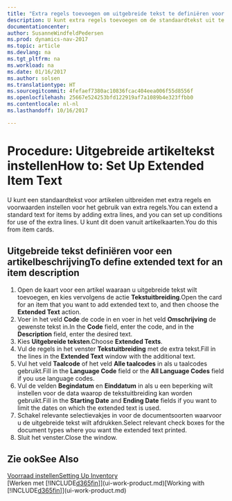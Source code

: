 ```yaml
---
title: "Extra regels toevoegen om uitgebreide tekst te definiëren voor een artikelbeschrijving"
description: U kunt extra regels toevoegen om de standaardtekst uit te breiden die een artikel beschrijft.
documentationcenter: 
author: SusanneWindfeldPedersen
ms.prod: dynamics-nav-2017
ms.topic: article
ms.devlang: na
ms.tgt_pltfrm: na
ms.workload: na
ms.date: 01/16/2017
ms.author: solsen
ms.translationtype: HT
ms.sourcegitcommit: 4fefaef7380ac10836fcac404eea006f55d8556f
ms.openlocfilehash: 25667e524253bfd122919af7a1089b4e323ffbb0
ms.contentlocale: nl-nl
ms.lasthandoff: 10/16/2017

---
```

# <a name="how-to-set-up-extended-item-text"></a><span data-ttu-id="27925-103">Procedure: Uitgebreide artikeltekst instellen</span><span class="sxs-lookup"><span data-stu-id="27925-103">How to: Set Up Extended Item Text</span></span>
<span data-ttu-id="27925-104">U kunt een standaardtekst voor artikelen uitbreiden met extra regels en voorwaarden instellen voor het gebruik van extra regels.</span><span class="sxs-lookup"><span data-stu-id="27925-104">You can extend a standard text for items by adding extra lines, and you can set up conditions for use of the extra lines.</span></span> <span data-ttu-id="27925-105">U kunt dit doen vanuit artikelkaarten.</span><span class="sxs-lookup"><span data-stu-id="27925-105">You do this from item cards.</span></span>

## <a name="to-define-extended-text-for-an-item-description"></a><span data-ttu-id="27925-106">Uitgebreide tekst definiëren voor een artikelbeschrijving</span><span class="sxs-lookup"><span data-stu-id="27925-106">To define extended text for an item description</span></span>
1. <span data-ttu-id="27925-107">Open de kaart voor een artikel waaraan u uitgebreide tekst wilt toevoegen, en kies vervolgens de actie **Tekstuitbreiding**.</span><span class="sxs-lookup"><span data-stu-id="27925-107">Open the card for an item that you want to add extended text to, and then choose the **Extended Text** action.</span></span>
2. <span data-ttu-id="27925-108">Voer in het veld **Code** de code in en voer in het veld **Omschrijving** de gewenste tekst in.</span><span class="sxs-lookup"><span data-stu-id="27925-108">In the **Code** field, enter the code, and in the **Description** field, enter the desired text.</span></span>
3. <span data-ttu-id="27925-109">Kies **Uitgebreide teksten**.</span><span class="sxs-lookup"><span data-stu-id="27925-109">Choose **Extended Texts**.</span></span>
4. <span data-ttu-id="27925-110">Vul de regels in het venster **Tekstuitbreiding** met de extra tekst.</span><span class="sxs-lookup"><span data-stu-id="27925-110">Fill in the lines in the **Extended Text** window with the additional text.</span></span>
5. <span data-ttu-id="27925-111">Vul het veld **Taalcode** of het veld **Alle taalcodes** in als u taalcodes gebruikt.</span><span class="sxs-lookup"><span data-stu-id="27925-111">Fill in the **Language Code** field or the **All Language Codes** field if you use language codes.</span></span>
6. <span data-ttu-id="27925-112">Vul de velden **Begindatum** en **Einddatum** in als u een beperking wilt instellen voor de data waarop de tekstuitbreiding kan worden gebruikt.</span><span class="sxs-lookup"><span data-stu-id="27925-112">Fill in the **Starting Date** and **Ending Date** fields if you want to limit the dates on which the extended text is used.</span></span>
7. <span data-ttu-id="27925-113">Schakel relevante selectievakjes in voor de documentsoorten waarvoor u de uitgebreide tekst wilt afdrukken.</span><span class="sxs-lookup"><span data-stu-id="27925-113">Select relevant check boxes for the document types where you want the extended text printed.</span></span>
8. <span data-ttu-id="27925-114">Sluit het venster.</span><span class="sxs-lookup"><span data-stu-id="27925-114">Close the window.</span></span>

## <a name="see-also"></a><span data-ttu-id="27925-115">Zie ook</span><span class="sxs-lookup"><span data-stu-id="27925-115">See Also</span></span>
[<span data-ttu-id="27925-116">Voorraad instellen</span><span class="sxs-lookup"><span data-stu-id="27925-116">Setting Up Inventory</span></span>](inventory-setup-inventory.md)  
<span data-ttu-id="27925-117">[Werken met [!INCLUDE[d365fin](includes/d365fin_md.md)]](ui-work-product.md)</span><span class="sxs-lookup"><span data-stu-id="27925-117">[Working with [!INCLUDE[d365fin](includes/d365fin_md.md)]](ui-work-product.md)</span></span>

